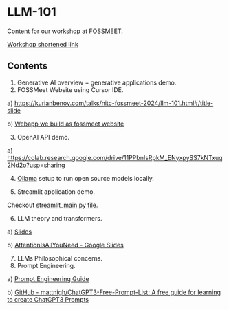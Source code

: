 # LLM-101
Content for  our workshop at FOSSMEET. 

[Workshop shortened link](https://tiny.cc/llm102)

## Contents

1. Generative AI overview + generative applications demo.
2. FOSSMeet Website using Cursor IDE.

a) https://kurianbenoy.com/talks/nitc-fossmeet-2024/llm-101.html#/title-slide 

b) [Webapp we build as fossmeet website](https://llm-101-pi.vercel.app/)

3. OpenAI API demo.

a) https://colab.research.google.com/drive/11PPbnIsRpkM_ENyxpySS7kNTxuq2Nd2o?usp=sharing 

4. [Ollama](https://ollama.com/) setup to run open source models locally.

5. Streamlit application demo.

Checkout [streamlit_main.py file.](streamlit_main.py)

6. LLM theory and transformers.

a) [Slides](https://docs.google.com/presentation/d/10i4-uDHQrk1R00JoafUTCjhCI0cS1EfxY9iDlJhzsWw/edit?usp=sharing)

b) [AttentionIsAllYouNeed - Google Slides](https://docs.google.com/presentation/d/1qrrREyRh2uabWdYGnNEApNUbPnQMh670Ra1J9yYjqeI/edit#slide=id.g91e47d81a8_0_6)

7. LLMs Philosophical concerns.
8. Prompt Engineering.

a) [Prompt Engineering Guide](promptingguide.ai)

b) [GitHub - mattnigh/ChatGPT3-Free-Prompt-List: A free guide for learning to create ChatGPT3 Prompts](https://github.com/mattnigh/ChatGPT3-Free-Prompt-List)
